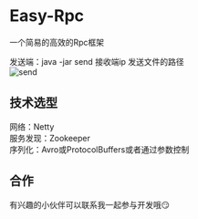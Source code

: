 # Easy-Rpc
一个简易的高效的Rpc框架

  发送端：java -jar send 接收端ip 发送文件的路径  
  ![send](https://github.com/Mrhs121/Easy-Rpc/pictures/structure.jpeg)
  

技术选型
------
网络：Netty  
服务发现：Zookeeper  
序列化：Avro或ProtocolBuffers或者通过参数控制

合作
----
有兴趣的小伙伴可以联系我一起参与开发哦:smirk: